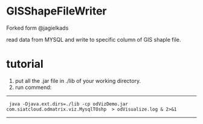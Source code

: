GISShapeFileWriter
==================

Forked form @jagielkads  

read data from MYSQL and write to specific column of GIS shaple file.

tutorial
=========

1. put all the .jar file in ./lib of your working directory.
2. run commend:

-----

     java -Djava.ext.dirs=./lib -cp odVizDemo.jar com.siatcloud.odmatrix.viz.MysqlTOshp  > odVisualize.log & 2>&1

-----
